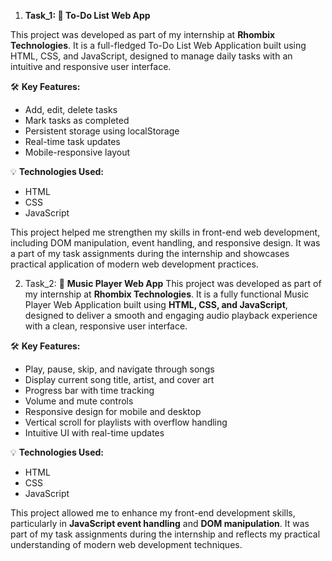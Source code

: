 1. **Task_1: 🚀 To-Do List Web App**
   
This project was developed as part of my internship at **Rhombix Technologies**. It is a full-fledged To-Do List Web Application built using HTML, CSS, and JavaScript, designed to manage daily tasks with an intuitive and responsive user interface.

🛠️ **Key Features:**
- Add, edit, delete tasks
- Mark tasks as completed
- Persistent storage using localStorage
- Real-time task updates
- Mobile-responsive layout

💡 **Technologies Used:**
- HTML
- CSS
- JavaScript

This project helped me strengthen my skills in front-end web development, including DOM manipulation, event handling, and responsive design. It was a part of my task assignments during the internship and showcases practical application of modern web development practices.

2. Task_2:  🎵 **Music Player Web App**
This project was developed as part of my internship at **Rhombix Technologies**. It is a fully functional Music Player Web Application built using **HTML, CSS, and JavaScript**, designed to deliver a smooth and engaging audio playback experience with a clean, responsive user interface.

🛠️ **Key Features:**
- Play, pause, skip, and navigate through songs
- Display current song title, artist, and cover art
- Progress bar with time tracking
- Volume and mute controls
- Responsive design for mobile and desktop
- Vertical scroll for playlists with overflow handling
- Intuitive UI with real-time updates

💡 **Technologies Used:**
- HTML
- CSS
- JavaScript

This project allowed me to enhance my front-end development skills, particularly in **JavaScript event handling** and **DOM manipulation**. It was part of my task assignments during the internship and reflects my practical understanding of modern web development techniques.


